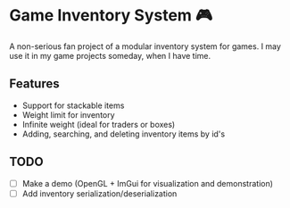 # Game Inventory System 🎮

A non-serious fan project of a modular inventory system for games. I may use it in my game projects someday, when I have time.

## Features
- Support for stackable items
- Weight limit for inventory
- Infinite weight (ideal for traders or boxes)
- Adding, searching, and deleting inventory items by id's

## TODO
- [ ] Make a demo (OpenGL + ImGui for visualization and demonstration)
- [ ] Add inventory serialization/deserialization
